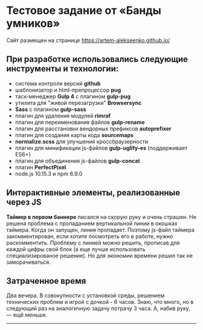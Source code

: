 # Тестовое задание от «Банды умников»

Сайт размещен на странице <https://artem-alekseenko.github.io/>

## При разработке использовались следующие инструменты и технологии:
* система контроля версий **github**
* шаблонизатор и html-препроцессор **pug**
* таск-менеджер **Gulp 4** c плагином **gulp-pug**
* утилита для "живой перезагрузки" **Browsersync**
* **Sass** с плагином **gulp-sass**
* плагин для удаления модулей **rimraf**
* плагин для переименования файлов **gulp-rename**
* плагин для расстановки вендорных префиксов **autoprefixer**
* плагин для создания карты кода **sourcemaps**
* **normalize.scss** для улучшения кроссбраузерности
* плагин для минификации js-файлов **gulp-uglify-es** (поддерживает ES6+)
* плагин для объединения js-файлов **gulp-concat**
* плагин **PerfectPixel**
* node.js 10.15.3 и npm 6.9.0

## Интерактивные элементы, реализованные через JS
**Таймер в первом баннере** писался на скорую руку и очень страшен. Не решена проблема с пропаданием вертикальной линии в окошках таймера. Когда он запущен, линия пропадает. Поэтому js-файл таймера закомментирован, если хотите посмотреть его в работе, нужно раскомментить.
Проблему с линией можно решить, прописав для каждой цифры свой блок (а еще лучше использовать специализированое решение). Но для экономии времени решил так не заморачиваться.

## Затраченное время

Два вечера. В совокупности с установкой среды, решением технических проблем и игрой с дочкой - 6 часов. Знаю, что много, но в следующий раз на аналогичную задачу потрачу 3 часа. А, набив руку, — ещё меньше.

---

